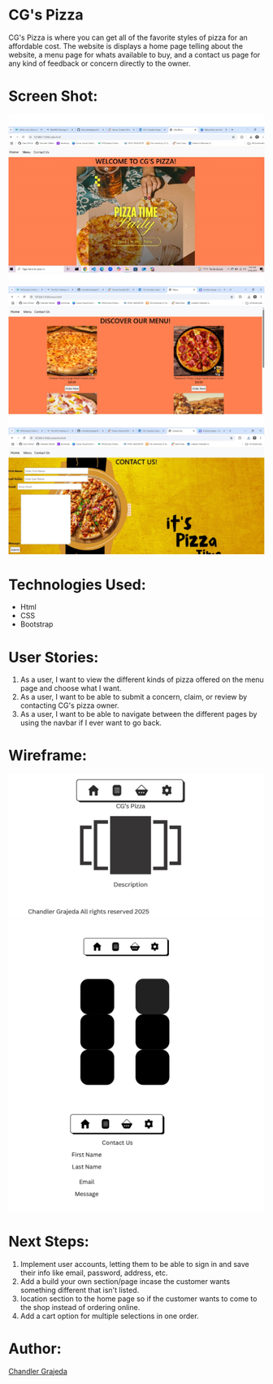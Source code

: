 # CG's Pizza

CG's Pizza is where you can get all of the favorite styles of pizza for an affordable cost. 
The website is displays a home page telling about the website, a menu page for whats available to buy, and a contact us page for any kind of feedback or concern directly to the owner.

# Screen Shot:
<img src="./images/Screenshot-1.jpg">
<img src="./images/Screenshot-2.jpg">
<img src="./images/Screenshot-3.jpg">

    
# Technologies Used:
- Html
- CSS
- Bootstrap

# User Stories:

1. As a user, I want to view the different kinds of pizza offered on the menu page and choose what I want.
2. As a user, I want to be able to submit a concern, claim, or review by contacting CG's pizza owner.
3. As a user, I want to be able to navigate between the different pages by using the navbar if I ever want to go back.

# Wireframe:
<img src="./images/WireFrame1.jpg">
<img src="./images/Wireframe-2.jpg">
<img src="./images/Wireframe-3.jpg">

# Next Steps:

1. Implement user accounts, letting them to be able to sign in and save their info like email, password, address, etc.
2. Add a build your own section/page incase the customer wants something different that isn't listed.
3. location section to the home page so if the customer wants to come to the shop instead of ordering online.
4. Add a cart option for multiple selections in one order.

# Author:

[Chandler Grajeda](https://www.linkedin.com/in/chandler-grajeda-57289a292/)